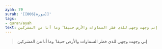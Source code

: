 ```yaml
---
ayah: 79
surah: '[[006|سورة]]'
tags:
- quran/ayah
text: إني وجهت وجهي للذي فطر السماوات والأرض حنيفا ۖ وما أنا من المشركين
---
```

> إني وجهت وجهي للذي فطر السماوات والأرض حنيفا ۖ وما أنا من المشركين
